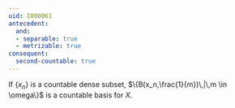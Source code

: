 ```yaml
---
uid: I000061
antecedent:
  and:
  - separable: true
  - metrizable: true
consequent:
  second-countable: true
---
```

If $\{x_n\}$ is a countable dense subset, $\{B(x_n,\frac{1}{m})\,|\,m \in \omega\}$ is a countable basis for $X$.

